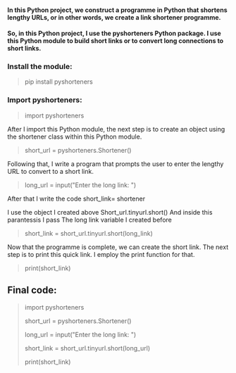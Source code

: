 #### In this Python project, we construct a programme in Python that shortens lengthy URLs, or in other words, we create a link shortener programme.

#### So, in this Python project, I use the pyshorteners Python package. I use this Python module to build short links or to convert long connections to short links.

### Install the module:
>pip install pyshorteners

### Import pyshorteners:
>import pyshorteners

After I import this Python module, the next step is to create an object using the shortener class within this Python module.

>short_url = pyshorteners.Shortener()


Following that, I write a program that prompts the user to enter the lengthy URL to convert to a short link.

>long_url = input("Enter the long link: ")

After that
I write the code
short_link= shortener

I use the object I created above 
Short_url.tinyurl.short()
And inside this parantessis I pass 
The long link variable I created before
>short_link = short_url.tinyurl.short(long_link)

Now that the programme is complete, we can create the short link.
The next step is to print this quick link. I employ the print function for that.
>print(short_link)


## Final code:




> 
>import pyshorteners 
> 
> short_url = pyshorteners.Shortener()
> 
> long_url = input("Enter the long link: ")
> 
> short_link = short_url.tinyurl.short(long_url)
> 
> print(short_link)